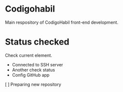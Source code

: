 # Codigohabil
Main respository of CodigoHabil front-end development.

# Status checked
Check current element.

- Connected to SSH server
- Another check status
- Config GitHub app

[ ] Preparing new repository
